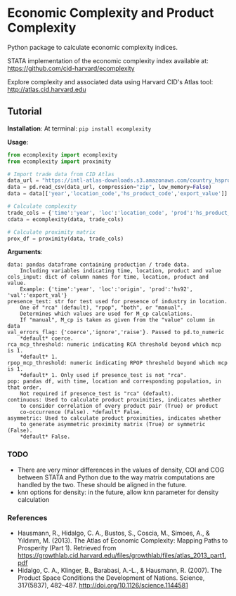 # Economic Complexity and Product Complexity

Python package to calculate economic complexity indices.

STATA implementation of the economic complexity index available at: <https://github.com/cid-harvard/ecomplexity>

Explore complexity and associated data using Harvard CID's Atlas tool: <http://atlas.cid.harvard.edu>

## Tutorial

**Installation**:
At terminal: `pip install ecomplexity`

**Usage**:

```python
from ecomplexity import ecomplexity
from ecomplexity import proximity

# Import trade data from CID Atlas
data_url = "https://intl-atlas-downloads.s3.amazonaws.com/country_hsproduct2digit_year.csv.zip"
data = pd.read_csv(data_url, compression="zip", low_memory=False)
data = data[['year','location_code','hs_product_code','export_value']]

# Calculate complexity
trade_cols = {'time':'year', 'loc':'location_code', 'prod':'hs_product_code', 'val':'export_value'}
cdata = ecomplexity(data, trade_cols)

# Calculate proximity matrix
prox_df = proximity(data, trade_cols)
```

**Arguments**:

```text
data: pandas dataframe containing production / trade data.
    Including variables indicating time, location, product and value
cols_input: dict of column names for time, location, product and value.
    Example: {'time':'year', 'loc':'origin', 'prod':'hs92', 'val':'export_val'}
presence_test: str for test used for presence of industry in location.
    One of "rca" (default), "rpop", "both", or "manual".
    Determines which values are used for M_cp calculations.
    If "manual", M_cp is taken as given from the "value" column in data
val_errors_flag: {'coerce','ignore','raise'}. Passed to pd.to_numeric
    *default* coerce.
rca_mcp_threshold: numeric indicating RCA threshold beyond which mcp is 1.
    *default* 1.
rpop_mcp_threshold: numeric indicating RPOP threshold beyond which mcp is 1.
    *default* 1. Only used if presence_test is not "rca".
pop: pandas df, with time, location and corresponding population, in that order.
    Not required if presence_test is "rca" (default).
continuous: Used to calculate product proximities, indicates whether
    to consider correlation of every product pair (True) or product
    co-occurrence (False). *default* False.
asymmetric: Used to calculate product proximities, indicates whether
    to generate asymmetric proximity matrix (True) or symmetric (False).
    *default* False.
```

### TODO

- There are very minor differences in the values of density, COI and COG between STATA and Python due to the way matrix computations are handled by the two. These should be aligned in the future.
- knn options for density: in the future, allow knn parameter for density calculation

### References

- Hausmann, R., Hidalgo, C. A., Bustos, S., Coscia, M., Simoes, A., & Yıldırım, M. (2013). The Atlas of Economic Complexity: Mapping Paths to Prosperity (Part 1). Retrieved from <https://growthlab.cid.harvard.edu/files/growthlab/files/atlas_2013_part1.pdf>
- Hidalgo, C. A., Klinger, B., Barabasi, A.-L., & Hausmann, R. (2007). The Product Space Conditions the Development of Nations. Science, 317(5837), 482–487. <http://doi.org/10.1126/science.1144581>
